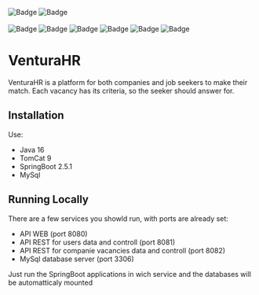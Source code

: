 ![Badge](https://img.shields.io/badge/Academics-REST_API_Microserices-%23000000.svg?style=flat)
![Badge](https://img.shields.io/badge/Academics-WEB_API-%23000000.svg?style=flat)
<br><br>
![Badge](https://img.shields.io/badge/Java-%237159c1?style=for-the-badge&logo=java&logoColor=white)
![Badge](https://img.shields.io/badge/SpringBoot-%211159c1?style=for-the-badge&logo=springboot&logoColor=white)
![Badge](https://img.shields.io/badge/MySql-%23007ACC?style=for-the-badge&logo=mysql&logoColor=white)
![Badge](https://img.shields.io/badge/Hibernate-%23092E20?style=for-the-badge&logo=hibernate&logoColor=white)
![Badge](https://img.shields.io/badge/InteliJ_IDE-%2339457E?style=for-the-badge&logo=intellijidea&logoColor=white)
![Badge](https://img.shields.io/badge/HTML-JSP_TagLib-%23000000.svg?style=for-the-badge&logo=html5&logoColor=white&color=AAAAA4&labelColor=gray)



# VenturaHR

VenturaHR is a platform for both companies and job seekers to make their match. 
Each vacancy has its criteria, so the seeker should answer for.

## Installation

Use:
* Java 16
* TomCat 9
* SpringBoot 2.5.1
* MySql


## Running Locally

There are a few services you showld run, with ports are already set:
* API WEB (port 8080)
* API REST for users data and controll (port 8081)
* API REST for companie vacancies data and controll (port 8082)
* MySql database server (port 3306)


Just run the SpringBoot applications in wich service and the databases will be automatticaly mounted

